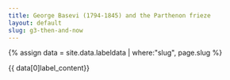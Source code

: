 ```yaml
---
title: George Basevi (1794-1845) and the Parthenon frieze
layout: default
slug: g3-then-and-now
---
```

{% assign data = site.data.labeldata | where:"slug", page.slug %}

{{ data[0]label_content}}
